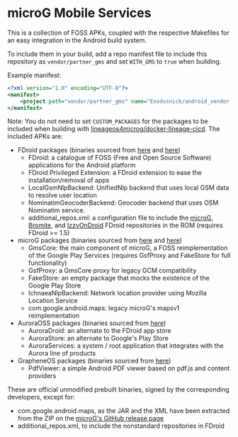 # microG Mobile Services

This is a collection of FOSS APKs, coupled with the respective Makefiles for an
easy integration in the Android build system.

To include them in your build, add a repo manifest file to include this repository as `vendor/partner_gms` and set
`WITH_GMS` to `true` when building.

Example manifest:

```xml
<?xml version="1.0" encoding="UTF-8"?>
<manifest>
    <project path="vendor/partner_gms" name="Exodusnick/android_vendor_partner_gms" remote="github" revision="main" />
</manifest>

```

Note: You do not need to set `CUSTOM_PACKAGES` for the packages to be included when building with [lineageos4microg/docker-lineage-cicd](https://github.com/lineageos4microg/docker-lineage-cicd).
The included APKs are:
 * FDroid packages (binaries sourced from [here](https://f-droid.org/packages/org.fdroid.fdroid/) and [here](https://f-droid.org/packages/org.fdroid.fdroid.privileged/))
   * FDroid: a catalogue of FOSS (Free and Open Source Software) applications for the Android platform
   * FDroid Privileged Extension: a FDroid extension to ease the installation/removal of apps
   * LocalGsmNlpBackend: UnifiedNlp backend that uses local GSM data to resolve user location
   * NominatimGeocoderBackend: Geocoder backend that uses OSM Nominatim service.
   * additional_repos.xml: a configuration file to include the [microG](https://microg.org/fdroid.html), [Bromite](https://www.bromite.org/fdroid), and [IzzyOnDroid](https://apt.izzysoft.de/fdroid/repo) FDroid repositories in the ROM (requires FDroid >= 1.5)
 * microG packages (binaries sourced from [here](https://microg.org/download.html) and [here](https://github.com/microg/android_frameworks_mapsv1))
   * GmsCore: the main component of microG, a FOSS reimplementation of the Google Play Services (requires GsfProxy and FakeStore for full functionality)
   * GsfProxy: a GmsCore proxy for legacy GCM compatibility
   * FakeStore: an empty package that mocks the existence of the Google Play Store
   * IchnaeaNlpBackend: Network location provider using Mozilla Location Service
   * com.google.android.maps: legacy microG's mapsv1 reimplementation
 * AuroraOSS packages (binaries sourced from [here](https://gitlab.com/AuroraOSS))
   * AuroraDroid: an alternate to the FDroid app store
   * AuroraStore: an alternate to Google's Play Store
   * AuroraServices: a system / root application that integrates with the Aurora line of products
 * GrapheneOS packages (binaries sourced from [here](https://github.com/GrapheneOS/PdfViewer/releases))
   * PdfViewer: a simple Android PDF viewer based on pdf.js and content providers

These are official unmodified prebuilt binaries, signed by the
corresponding developers, except for:
 * com.google.android.maps, as the JAR and the XML have been extracted from the ZIP on the [microG's GitHub release page](https://github.com/microg/android_frameworks_mapsv1/releases)
 * additional_repos.xml, to include the nonstandard repositories in FDroid
